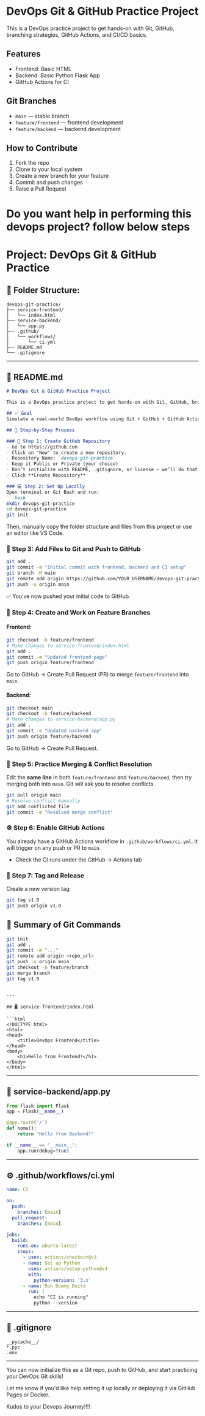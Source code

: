 # DevOps Git & GitHub Practice Project

This is a DevOps practice project to get hands-on with Git, GitHub, branching strategies, GitHub Actions, and CI/CD basics.

## Features
- Frontend: Basic HTML
- Backend: Basic Python Flask App
- GitHub Actions for CI

## Git Branches
- `main` — stable branch
- `feature/frontend` — frontend development
- `feature/backend` — backend development

## How to Contribute
1. Fork the repo
2. Clone to your local system
3. Create a new branch for your feature
4. Commit and push changes
5. Raise a Pull Request



# Do you want help in performing this devops project? follow below steps


# Project: DevOps Git & GitHub Practice

## 📁 Folder Structure:

```
devops-git-practice/
├── service-frontend/
│   └── index.html
├── service-backend/
│   └── app.py
├── .github/
│   └── workflows/
│       └── ci.yml
├── README.md
└── .gitignore
```

---

## 📝 README.md

```markdown
# DevOps Git & GitHub Practice Project

This is a DevOps practice project to get hands-on with Git, GitHub, branching strategies, GitHub Actions, and CI/CD basics.

## ✅ Goal
Simulate a real-world DevOps workflow using Git + GitHub + GitHub Actions.

## 🚀 Step-by-Step Process

### 🧱 Step 1: Create GitHub Repository
- Go to https://github.com
- Click on "New" to create a new repository.
- Repository Name: `devops-git-practice`
- Keep it Public or Private (your choice)
- Don’t initialize with README, .gitignore, or license — we’ll do that locally.
- Click **Create Repository**

### 💻 Step 2: Set Up Locally
Open terminal or Git Bash and run:
```bash
mkdir devops-git-practice
cd devops-git-practice
git init
```
Then, manually copy the folder structure and files from this project or use an editor like VS Code.

### 📄 Step 3: Add Files to Git and Push to GitHub
```bash
git add .
git commit -m "Initial commit with frontend, backend and CI setup"
git branch -M main
git remote add origin https://github.com/YOUR_USERNAME/devops-git-practice.git
git push -u origin main
```
✅ You’ve now pushed your initial code to GitHub.

### 🌿 Step 4: Create and Work on Feature Branches
#### Frontend:
```bash
git checkout -b feature/frontend
# Make changes to service-frontend/index.html
git add .
git commit -m "Updated frontend page"
git push origin feature/frontend
```
Go to GitHub → Create Pull Request (PR) to merge `feature/frontend` into `main`.

#### Backend:
```bash
git checkout main
git checkout -b feature/backend
# Make changes to service-backend/app.py
git add .
git commit -m "Updated backend app"
git push origin feature/backend
```
Go to GitHub → Create Pull Request.

### 🔀 Step 5: Practice Merging & Conflict Resolution
Edit the **same line** in both `feature/frontend` and `feature/backend`, then try merging both into `main`. Git will ask you to resolve conflicts.

```bash
git pull origin main
# Resolve conflict manually
git add conflicted_file
git commit -m "Resolved merge conflict"
```

### ⚙️ Step 6: Enable GitHub Actions
You already have a GitHub Actions workflow in `.github/workflows/ci.yml`. It will trigger on any push or PR to `main`.
- Check the CI runs under the GitHub → Actions tab

### 🏁 Step 7: Tag and Release
Create a new version tag:
```bash
git tag v1.0
git push origin v1.0
```

## 📌 Summary of Git Commands
```bash
git init
git add .
git commit -m "..."
git remote add origin <repo_url>
git push -u origin main
git checkout -b feature/branch
git merge branch
git tag v1.0
```
```

---

## 🖥️ service-frontend/index.html

```html
<!DOCTYPE html>
<html>
<head>
    <title>DevOps Frontend</title>
</head>
<body>
    <h1>Hello from Frontend!</h1>
</body>
</html>
```

---

## 🐍 service-backend/app.py

```python
from flask import Flask
app = Flask(__name__)

@app.route('/')
def home():
    return "Hello from Backend!"

if __name__ == '__main__':
    app.run(debug=True)
```

---

## ⚙️ .github/workflows/ci.yml

```yaml
name: CI

on:
  push:
    branches: [main]
  pull_request:
    branches: [main]

jobs:
  build:
    runs-on: ubuntu-latest
    steps:
      - uses: actions/checkout@v3
      - name: Set up Python
        uses: actions/setup-python@v4
        with:
          python-version: '3.x'
      - name: Run Dummy Build
        run: |
          echo "CI is running"
          python --version
```

---

## 📄 .gitignore

```
__pycache__/
*.pyc
.env
```

---

You can now initialize this as a Git repo, push to GitHub, and start practicing your DevOps Git skills!

Let me know if you'd like help setting it up locally or deploying it via GitHub Pages or Docker.

Kudos to your Devops Journey!!!!

